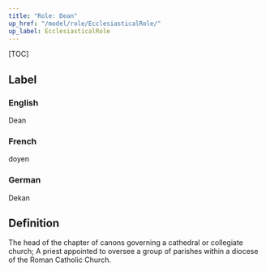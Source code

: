 ```yaml
---
title: "Role: Dean"
up_href: "/model/role/EcclesiasticalRole/"
up_label: EcclesiasticalRole
---
```


[TOC]

## Label

### English
Dean

### French
doyen

### German
Dekan

## Definition
The head of the chapter of canons governing a cathedral or collegiate church;  A priest appointed to oversee a group of parishes within a diocese of the Roman Catholic Church.
